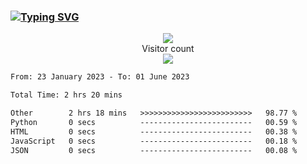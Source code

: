 ### <a href="https://git.io/typing-svg"><img src="https://readme-typing-svg.herokuapp.com?font=Fira+Code&pause=1000&width=435&lines=+Hi+%F0%9F%91%8B+There+is+Chenghow" alt="Typing SVG" /></a>
<p align="center"> 
  <img src="https://github-readme-stats.vercel.app/api?username=chenghow&show_icons=true"><br>
  Visitor count<br>
  <img src="https://profile-counter.glitch.me/chenghow/count.svg">
</p>

<!--START_SECTION:waka-->

```txt
From: 23 January 2023 - To: 01 June 2023

Total Time: 2 hrs 20 mins

Other        2 hrs 18 mins   >>>>>>>>>>>>>>>>>>>>>>>>>   98.77 %
Python       0 secs          -------------------------   00.59 %
HTML         0 secs          -------------------------   00.38 %
JavaScript   0 secs          -------------------------   00.18 %
JSON         0 secs          -------------------------   00.08 %
```

<!--END_SECTION:waka-->
